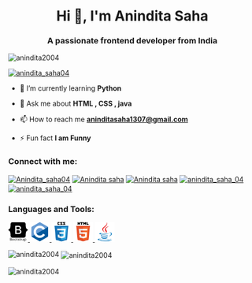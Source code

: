   <h1 align="center">Hi 👋, I'm Anindita Saha</h1>
<h3 align="center">A passionate frontend developer from India</h3>

<p align="left"> <img src="https://komarev.com/ghpvc/?username=anindita2004&label=Profile%20views&color=0e75b6&style=flat" alt="anindita2004" /> </p>

<p align="left"> <a href="https://twitter.com/anindita_saha04" target="blank"><img src="https://img.shields.io/twitter/follow/anindita_saha04?logo=twitter&style=for-the-badge" alt="anindita_saha04" /></a> </p>

- 🌱 I’m currently learning **Python**

- 💬 Ask me about **HTML , CSS , java**

- 📫 How to reach me **aninditasaha1307@gmail.com**

- ⚡ Fun fact **I am Funny**

<h3 align="left">Connect with me:</h3>
<p align="left">
<a href="https://twitter.com/Anindita_saha04" target="blank"><img align="center" src="https://raw.githubusercontent.com/rahuldkjain/github-profile-readme-generator/master/src/images/icons/Social/twitter.svg" alt="Anindita_saha04" height="30" width="40" /></a>
<a href="https://linkedin.com/in/Anindita saha" target="blank"><img align="center" src="https://raw.githubusercontent.com/rahuldkjain/github-profile-readme-generator/master/src/images/icons/Social/linked-in-alt.svg" alt="Anindita saha" height="30" width="40" /></a>
<a href="https://fb.com/Anindita saha" target="blank"><img align="center" src="https://raw.githubusercontent.com/rahuldkjain/github-profile-readme-generator/master/src/images/icons/Social/facebook.svg" alt="Anindita saha" height="30" width="40" /></a>
<a href="https://instagram.com/anindita_saha_04" target="blank"><img align="center" src="https://raw.githubusercontent.com/rahuldkjain/github-profile-readme-generator/master/src/images/icons/Social/instagram.svg" alt="anindita_saha_04" height="30" width="40" /></a>
<a href="https://auth.geeksforgeeks.org/user/anindita_saha_04" target="blank"><img align="center" src="https://raw.githubusercontent.com/rahuldkjain/github-profile-readme-generator/master/src/images/icons/Social/geeks-for-geeks.svg" alt="anindita_saha_04" height="30" width="40" /></a>
</p>

<h3 align="left">Languages and Tools:</h3>
<p align="left"> <a href="https://getbootstrap.com" target="_blank" rel="noreferrer"> <img src="https://raw.githubusercontent.com/devicons/devicon/master/icons/bootstrap/bootstrap-plain-wordmark.svg" alt="bootstrap" width="40" height="40"/> </a> <a href="https://www.cprogramming.com/" target="_blank" rel="noreferrer"> <img src="https://raw.githubusercontent.com/devicons/devicon/master/icons/c/c-original.svg" alt="c" width="40" height="40"/> </a> <a href="https://www.w3schools.com/css/" target="_blank" rel="noreferrer"> <img src="https://raw.githubusercontent.com/devicons/devicon/master/icons/css3/css3-original-wordmark.svg" alt="css3" width="40" height="40"/> </a> <a href="https://www.w3.org/html/" target="_blank" rel="noreferrer"> <img src="https://raw.githubusercontent.com/devicons/devicon/master/icons/html5/html5-original-wordmark.svg" alt="html5" width="40" height="40"/> </a> <a href="https://www.java.com" target="_blank" rel="noreferrer"> <img src="https://raw.githubusercontent.com/devicons/devicon/master/icons/java/java-original.svg" alt="java" width="40" height="40"/> </a> </p>

<p><img align="left" src="https://github-readme-stats.vercel.app/api/top-langs?username=anindita2004&show_icons=true&locale=en&layout=compact" alt="anindita2004" /></p>

<p>&nbsp;<img align="center" src="https://github-readme-stats.vercel.app/api?username=anindita2004&show_icons=true&locale=en" alt="anindita2004" /></p>

<p><img align="center" src="https://github-readme-streak-stats.herokuapp.com/?user=anindita2004&" alt="anindita2004" /></p>
